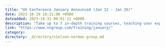 ```yaml
---
title: "UX Conference January Announced (Jan 12 - Jan 26)"
date: 2023-10-29 18:21:00 +0000
dateadded: 2023-10-31 00:01:12 +0000
description: "Take up to 7 in-depth training courses, teaching user experience best practices for successful design. Conference focused on long-lasting skills for UX professionals. January 12 - January 26, 2024."
link: "https://www.nngroup.com/training/january/"
category:
directory: _directory/nielsen-norman-group.md
---
```

